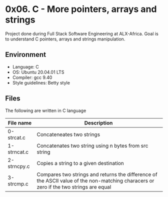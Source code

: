 # 0x06. C - More pointers, arrays and strings
Project done during Full Stack Software Engineering at ALX-Africa. Goal is to understand C pointers, arrays and strings manipulation.

## Environment
* Language: C
* OS: Ubuntu 20.04.01 LTS
* Compiler: gcc 9.40
* Style guidelines: Betty style

## Files
The following are written in C language

File name | Description
 --- | ---
 0-strcat.c | Concateneates two strings
 1-strncat.c | Concatenates two string using n bytes from src string
 2-strncpy.c | Copies a string to a given destination
 3-strcmp.c | Compares two strings and returns the difference of the ASCII value of the non-matching characers or zero if the two strings are equal
